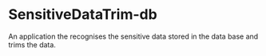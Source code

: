 # SensitiveDataTrim-db
An application the recognises the sensitive data stored in the data base and trims the data.
